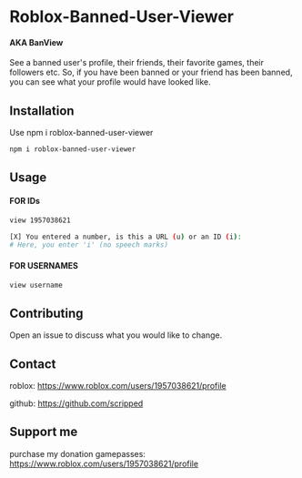 # Roblox-Banned-User-Viewer
#### AKA BanView
See a banned user's profile, their friends, their favorite games, their followers etc.
So, if you have been banned or your friend has been banned, you can see what your profile would have looked like.

## Installation

Use npm i roblox-banned-user-viewer

```bash
npm i roblox-banned-user-viewer
```

## Usage
#### FOR IDs
```bash
view 1957038621

[X] You entered a number, is this a URL (u) or an ID (i):
# Here, you enter 'i' (no speech marks)
```
#### FOR USERNAMES
```bash
view username
```

## Contributing
Open an issue to discuss what you would like to change.

## Contact
roblox: https://www.roblox.com/users/1957038621/profile

github: https://github.com/scripped

## Support me
purchase my donation gamepasses: https://www.roblox.com/users/1957038621/profile
